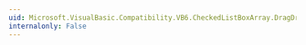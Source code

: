 ```yaml
---
uid: Microsoft.VisualBasic.Compatibility.VB6.CheckedListBoxArray.DragDrop
internalonly: False
---
```

